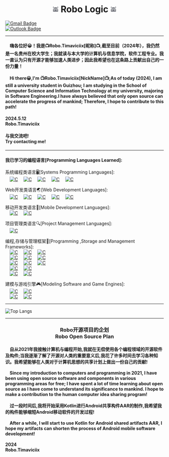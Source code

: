 <h1 align="center"><img src="imageSoruce/robo_logo.png" alt="Robo" width="20" height="20">&nbsp;Robo&nbsp;Logic&nbsp;<img src="imageSoruce/robo_logo.png" alt="Robo" width="20" height="20"></h1>

[![Gmail Badge](https://img.shields.io/badge/-reddbortmas32814766@gmail.com-EA4335?style=flat-square&logo=Gmail&logoColor=white&link=mailto:reddbortmas32814766@gmail.com)](mailto:reddbortmas32814766@gmail.com)<br>
[![Outlook Badge](https://img.shields.io/badge/-timaviciix@outlook.com-0078d4?style=flat-square&logo=microsoftoutlook&logoColor=white&link=mailto:timaviciix@outlook.com)](mailto:timaviciix@outlook.com)

***

#### &emsp;嗨各位好😀！我是📺Robo.Timaviciix[昵称]📺,截至目前（2024年），我仍然是一名贵州在校大学生；我就读与本大学的计算机与信息学院，软件工程专业。我一直认为只有开源才能够加速人类进步；因此我希望也在这条路上贡献出自己的一份力量！


#### &emsp;Hi there😀,I'm 📺Robo.Timaviciix[NickName]📺;As of today (2024), I am still a university student in Guizhou; I am studying in the School of Computer Science and Information Technology at my university, majoring in Software Engineering.I have always believed that only open source can accelerate the progress of mankind; Therefore, I hope to contribute to this path!

#### 2024.5.12<br>Robo.Timaviciix

#### 与我交流吧!<br>Try contacting me!

***

#### 我已学习的编程语言[Programming Languages Learned]:<br>
系统编程类语言🖥[Systems Programming Languages]:<br>
&emsp;[![C](https://img.shields.io/badge/-%20C%20-A8B9CC?style=flat-square&logo=c&logoColor=black)](C%20Language)
&emsp;[![C](https://img.shields.io/badge/-%20C++%20-512BD4?style=flat-square&logo=cplusplus&logoColor=white)](C++%20Language)
&emsp;[![C](https://img.shields.io/badge/-%20C%20Sharp%20-00599C?style=flat-square&logo=csharp&logoColor=white)](C#%20Language)
&emsp;[![C](https://img.shields.io/badge/-Java-F80000?style=flat-square&logo=oracle&logoColor=white)](Java%20Language)
&emsp;[![C](https://img.shields.io/badge/-Python-3776AB?style=flat-square&logo=python&logoColor=white)](Java%20Language)
<br>

Web开发类语言🌏[Web Development Languages]:<br>
&emsp;[![C](https://img.shields.io/badge/-Java%20Script-F7DF1E?style=flat-square&logo=javascript&logoColor=black)](JavaScript%20Language)
&emsp;[![C](https://img.shields.io/badge/-CSS-F43059?style=flat-square&logo=csswizardry&logoColor=white)](CSS%20Language)
&emsp;[![C](https://img.shields.io/badge/-HTML5-E34F26?style=flat-square&logo=html5&logoColor=white)](HTML5%20Language)
&emsp;[![C](https://img.shields.io/badge/-VB%20Script-5E5E5E?style=flat-square&logo=microsoft&logoColor=white)](VBScript%20Language)
&emsp;[![C](https://img.shields.io/badge/-JSON-000000?style=flat-square&logo=json&logoColor=white)](JSON%20Language)
<br>

移动开发类语言📱[Mobile Development Languages]:<br>
&emsp;[![C](https://img.shields.io/badge/-Kotlin-7F52FF?style=flat-square&logo=kotlin&logoColor=white)](C#%20Language)
&emsp;[![C](https://img.shields.io/badge/-Jetpack%20Compose%20[Kotlin%20Based]-4285F4?style=flat-square&logo=jetpackcompose&logoColor=white)](Jetpack%20Compose%20Language)
<br>

项目管理类语言🔍[Project Management Languages]:<br>
&emsp;[![C](https://img.shields.io/badge/-Kotlin%20DSL-7F52FF?style=flat-square&logo=kotlin&logoColor=white)](C#%20Language)
<br>

编程,存储与管理框架💾[Programming ,Storage and Management Frameworks]:<br>
&emsp;[![C](https://img.shields.io/badge/-Apache%20Maven-C71A36?style=flat-square&logo=apachemaven&logoColor=white)](Apach%20Maven%20Language)
&emsp;[![C](https://img.shields.io/badge/-Apache%20Groovy-4298B8?style=flat-square&logo=apachegroovy&logoColor=white)](Apach%20Groovy%20Language)
&emsp;[![C](https://img.shields.io/badge/-Gradle-02303A?style=flat-square&logo=gradle&logoColor=white)](Gradle%20Language)
<br>
&emsp;[![C](https://img.shields.io/badge/-Hibernate-59666C?style=flat-square&logo=hibernate&logoColor=white)](Hibernate%20Language)
&emsp;[![C](https://img.shields.io/badge/-JakartaEE-F80000?style=flat-square&logo=oracle&logoColor=white)](JakartaEE%20Language)
&emsp;[![C](https://img.shields.io/badge/-Spring&Spring%20Boot-6DB33F?style=flat-square&logo=spring&logoColor=white)](Spring%20Boot%20Language)
<br>
&emsp;[![C](https://img.shields.io/badge/-MySQL-4479A1?style=flat-square&logo=mysql&logoColor=white)](Spring%20Boot%20Language)
&emsp;[![C](https://img.shields.io/badge/-SQLite-003B57?style=flat-square&logo=sqlite&logoColor=white)](Spring%20Boot%20Language)
&emsp;[![C](https://img.shields.io/badge/-Redis-DC382D?style=flat-square&logo=redis&logoColor=white)](Spring%20Boot%20Language)
<br>
&emsp;[![C](https://img.shields.io/badge/-Android-34A853?style=flat-square&logo=android&logoColor=white)](Spring%20Boot%20Language)
&emsp;[![C](https://img.shields.io/badge/-.NET-512BD4?style=flat-square&logo=.net&logoColor=white)](Spring%20Boot%20Language)
<br>
&emsp;[![C](https://img.shields.io/badge/-Docker-2496ED?style=flat-square&logo=docker&logoColor=white)](Spring%20Boot%20Language)
&emsp;[![C](https://img.shields.io/badge/-Apache%20Hadoop-66CCFF?style=flat-square&logo=apachehadoop&logoColor=black)](Spring%20Boot%20Language)
<br>

建模与游戏引擎🎮[Modeling Software and Game Engines]:<br>
&emsp;[![C](https://img.shields.io/badge/-Blender-E87D0D?style=flat-square&logo=blender&logoColor=white)](Spring%20Boot%20Language)
&emsp;[![C](https://img.shields.io/badge/-Aseprite-7D929E?style=flat-square&logo=aseprite&logoColor=white)](Spring%20Boot%20Language)
<br>
&emsp;[![C](https://img.shields.io/badge/-Unity-FFFFFF?style=flat-square&logo=unity&logoColor=black)](Spring%20Boot%20Language)
&emsp;[![C](https://img.shields.io/badge/-Unreal%20Engine-FFFFFF?style=flat-square&logo=unrealengine&logoColor=black)](Spring%20Boot%20Language)

***

![Top Langs](https://github-readme-stats.vercel.app/api/top-langs/?username=TIMAVICIIX&layout=compact)

***

<div align="center"><h3><b>Robo开源项目的企划<br>Robo Open Source Plan</b></h3></div>

#### &emsp;自从2021年我接触计算机与编程开始,我就在无偿使用各个编程领域的开源软件及构件;当我逐渐了解了开源对人类的重要意义后,我花了许多时间去学习各种知识。我希望能够在人类对于计算机思想的共享计划上做出一份自己的贡献!<br><br>&emsp;Since my introduction to computers and programming in 2021, I have been using open source software and components in various programming areas for free; I have spent a lot of time learning about open source as I have come to understand its significance to mankind. I hope to make a contribution to the human computer idea sharing program!<br><br>&emsp;过一段时间后,我将开始采用Kotlin进行Android共享构件AAR的制作,我希望我的构件能够缩短Android移动软件的开发过程!<br><br>&emsp;After a while, I will start to use Kotlin for Android shared artifacts AAR, I hope my artifacts can shorten the process of Android mobile software development!<br><br>2024<br>Robo.Timaviciix


